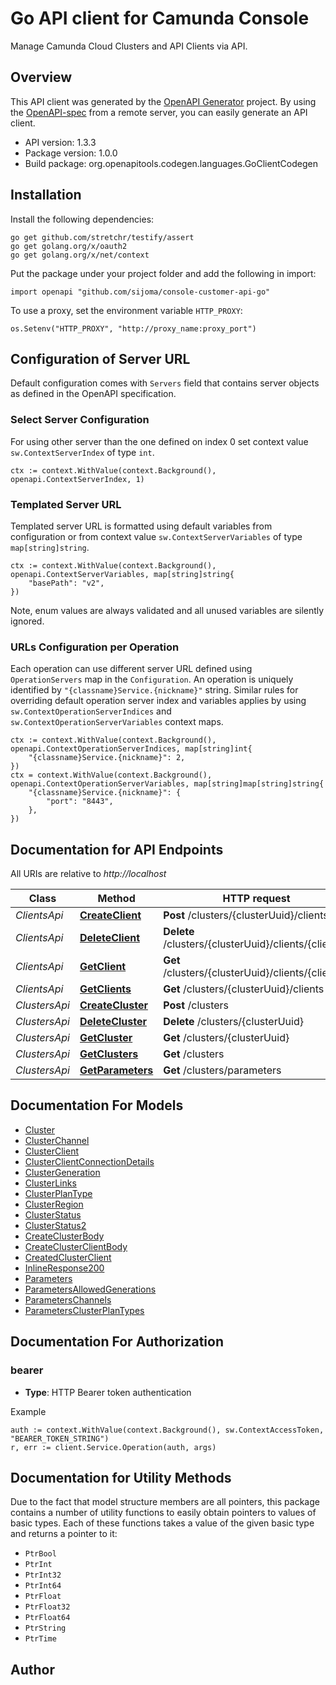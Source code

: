 # Go API client for Camunda Console 

Manage Camunda Cloud Clusters and API Clients via API.

## Overview
This API client was generated by the [OpenAPI Generator](https://openapi-generator.tech) project.  By using the [OpenAPI-spec](https://www.openapis.org/) from a remote server, you can easily generate an API client.

- API version: 1.3.3
- Package version: 1.0.0
- Build package: org.openapitools.codegen.languages.GoClientCodegen

## Installation

Install the following dependencies:

```shell
go get github.com/stretchr/testify/assert
go get golang.org/x/oauth2
go get golang.org/x/net/context
```

Put the package under your project folder and add the following in import:

```golang
import openapi "github.com/sijoma/console-customer-api-go"
```

To use a proxy, set the environment variable `HTTP_PROXY`:

```golang
os.Setenv("HTTP_PROXY", "http://proxy_name:proxy_port")
```

## Configuration of Server URL

Default configuration comes with `Servers` field that contains server objects as defined in the OpenAPI specification.

### Select Server Configuration

For using other server than the one defined on index 0 set context value `sw.ContextServerIndex` of type `int`.

```golang
ctx := context.WithValue(context.Background(), openapi.ContextServerIndex, 1)
```

### Templated Server URL

Templated server URL is formatted using default variables from configuration or from context value `sw.ContextServerVariables` of type `map[string]string`.

```golang
ctx := context.WithValue(context.Background(), openapi.ContextServerVariables, map[string]string{
	"basePath": "v2",
})
```

Note, enum values are always validated and all unused variables are silently ignored.

### URLs Configuration per Operation

Each operation can use different server URL defined using `OperationServers` map in the `Configuration`.
An operation is uniquely identified by `"{classname}Service.{nickname}"` string.
Similar rules for overriding default operation server index and variables applies by using `sw.ContextOperationServerIndices` and `sw.ContextOperationServerVariables` context maps.

```
ctx := context.WithValue(context.Background(), openapi.ContextOperationServerIndices, map[string]int{
	"{classname}Service.{nickname}": 2,
})
ctx = context.WithValue(context.Background(), openapi.ContextOperationServerVariables, map[string]map[string]string{
	"{classname}Service.{nickname}": {
		"port": "8443",
	},
})
```

## Documentation for API Endpoints

All URIs are relative to *http://localhost*

Class | Method | HTTP request | Description
------------ | ------------- | ------------- | -------------
*ClientsApi* | [**CreateClient**](docs/ClientsApi.md#createclient) | **Post** /clusters/{clusterUuid}/clients | 
*ClientsApi* | [**DeleteClient**](docs/ClientsApi.md#deleteclient) | **Delete** /clusters/{clusterUuid}/clients/{clientId} | 
*ClientsApi* | [**GetClient**](docs/ClientsApi.md#getclient) | **Get** /clusters/{clusterUuid}/clients/{clientId} | 
*ClientsApi* | [**GetClients**](docs/ClientsApi.md#getclients) | **Get** /clusters/{clusterUuid}/clients | 
*ClustersApi* | [**CreateCluster**](docs/ClustersApi.md#createcluster) | **Post** /clusters | 
*ClustersApi* | [**DeleteCluster**](docs/ClustersApi.md#deletecluster) | **Delete** /clusters/{clusterUuid} | 
*ClustersApi* | [**GetCluster**](docs/ClustersApi.md#getcluster) | **Get** /clusters/{clusterUuid} | 
*ClustersApi* | [**GetClusters**](docs/ClustersApi.md#getclusters) | **Get** /clusters | 
*ClustersApi* | [**GetParameters**](docs/ClustersApi.md#getparameters) | **Get** /clusters/parameters | 


## Documentation For Models

 - [Cluster](docs/Cluster.md)
 - [ClusterChannel](docs/ClusterChannel.md)
 - [ClusterClient](docs/ClusterClient.md)
 - [ClusterClientConnectionDetails](docs/ClusterClientConnectionDetails.md)
 - [ClusterGeneration](docs/ClusterGeneration.md)
 - [ClusterLinks](docs/ClusterLinks.md)
 - [ClusterPlanType](docs/ClusterPlanType.md)
 - [ClusterRegion](docs/ClusterRegion.md)
 - [ClusterStatus](docs/ClusterStatus.md)
 - [ClusterStatus2](docs/ClusterStatus2.md)
 - [CreateClusterBody](docs/CreateClusterBody.md)
 - [CreateClusterClientBody](docs/CreateClusterClientBody.md)
 - [CreatedClusterClient](docs/CreatedClusterClient.md)
 - [InlineResponse200](docs/InlineResponse200.md)
 - [Parameters](docs/Parameters.md)
 - [ParametersAllowedGenerations](docs/ParametersAllowedGenerations.md)
 - [ParametersChannels](docs/ParametersChannels.md)
 - [ParametersClusterPlanTypes](docs/ParametersClusterPlanTypes.md)


## Documentation For Authorization



### bearer

- **Type**: HTTP Bearer token authentication

Example

```golang
auth := context.WithValue(context.Background(), sw.ContextAccessToken, "BEARER_TOKEN_STRING")
r, err := client.Service.Operation(auth, args)
```


## Documentation for Utility Methods

Due to the fact that model structure members are all pointers, this package contains
a number of utility functions to easily obtain pointers to values of basic types.
Each of these functions takes a value of the given basic type and returns a pointer to it:

* `PtrBool`
* `PtrInt`
* `PtrInt32`
* `PtrInt64`
* `PtrFloat`
* `PtrFloat32`
* `PtrFloat64`
* `PtrString`
* `PtrTime`

## Author



